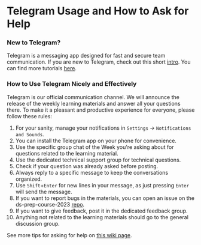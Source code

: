 # Telegram Usage and How to Ask for Help

### New to Telegram?
Telegram is a messaging app designed for fast and secure team communication. If you are new to Telegram, check out this short [intro](https://telegram.org/faq). You can find more tutorials [here](https://telegram.org/faq_channels).

### How to Use Telegram Nicely and Effectively
Telegram is our official communication channel. We will announce the release of the weekly learning materials and answer all your questions there. To make it a pleasant and productive experience for everyone, please follow these rules:

1. For your sanity, manage your notifications in `Settings` -> `Notifications and Sounds`.
2. You can install the Telegram app on your phone for convenience.
3. Use the specific group chat of the Week you're asking about for questions related to the learning material.
4. Use the dedicated technical support group for technical questions.
5. Check if your question was already asked before posting.
6. Always reply to a specific message to keep the conversations organized.
7. Use `Shift`+`Enter` for new lines in your message, as just pressing `Enter` will send the message.
8. If you want to report bugs in the materials, you can open an issue on the ds-prep-course-2023 [repo](https://github.com/ArewaDS/ds-prep-course-2023/issues/).
9. If you want to give feedback, post it in the dedicated feedback group.
10. Anything not related to the learning materials should go to the general discussion group.

See more tips for asking for help on [this wiki page](https://arewads.github.io/wiki/DS%20Prep%20Course/Data-Science-Prep-Course/#how-to-ask-for-help).
